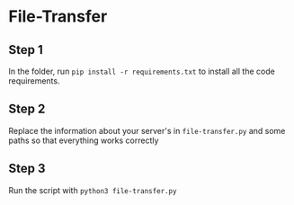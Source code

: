 # File-Transfer

## Step 1

In the folder, run `pip install -r requirements.txt` to install all the code requirements.

## Step 2

Replace the information about your server's in `file-transfer.py` and some paths so that everything works correctly

## Step 3

Run the script with `python3 file-transfer.py`
